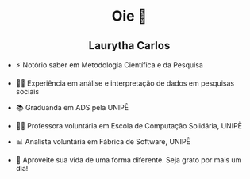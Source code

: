 <h1 align="center">Oie 👋</h1>

<h2 align="center"> Laurytha Carlos </h2>

- ⚡ Notório saber em Metodologia Científica e da Pesquisa
- 👩‍💼 Experiência em análise e interpretação de dados em pesquisas sociais
- 📚 Graduanda em ADS pela UNIPÊ
- 👩‍🏫 Professora voluntária em Escola de Computação Solidária, UNIPÊ
- 📊 Analista voluntária em Fábrica de Software, UNIPÊ

- 💬 Aproveite sua vida de uma forma diferente. Seja grato por mais um dia!

